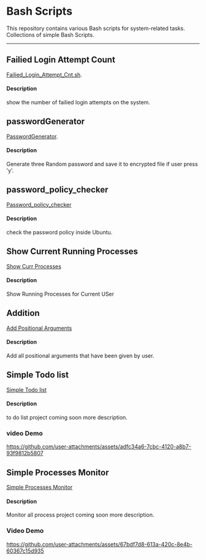 # Bash Scripts

This repository contains various Bash scripts for system-related tasks.  
Collections of simple Bash Scripts.

---

## Failied Login Attempt Count
[Failied_Login_Attempt_Cnt.sh](Simple_Scripts/Failied_Login_Attempt_Cnt.sh).
#### Description
show the number of failied login attempts on the system.

## passwordGenerator
[PasswordGenerator](Simple_Scripts/passwordGenerator.sh).
#### Description
Generate three Random password and save it to encrypted file if user press 'y'.

## password_policy_checker
[Password_policy_checker](Simple_Scripts/password_policy_checker.sh)
#### Description
check the password policy inside Ubuntu.

## Show Current Running Processes
[Show Curr Processes](Simple_Scripts/ShowCurrentProcess.sh)
#### Description
Show Running Processes for Current USer

## Addition
[Add Positional Arguments](Simple_Scripts/addition.sh)
#### Description
Add all positional arguments that have been given by user.

## Simple Todo list
[Simple Todo list](Simple_todo_list/Simple_Todo_List.sh)
#### Description
to do list project coming soon more description.
### video Demo
https://github.com/user-attachments/assets/adfc34a6-7cbc-4120-a8b7-93f9812b5807

## Simple Processes Monitor
[Simple Processes Monitor](ProcessMonitor/)
#### Description
Monitor all process project coming soon more description.
### Video Demo
https://github.com/user-attachments/assets/67bdf7d8-613a-420c-8e4b-60367c15d935
